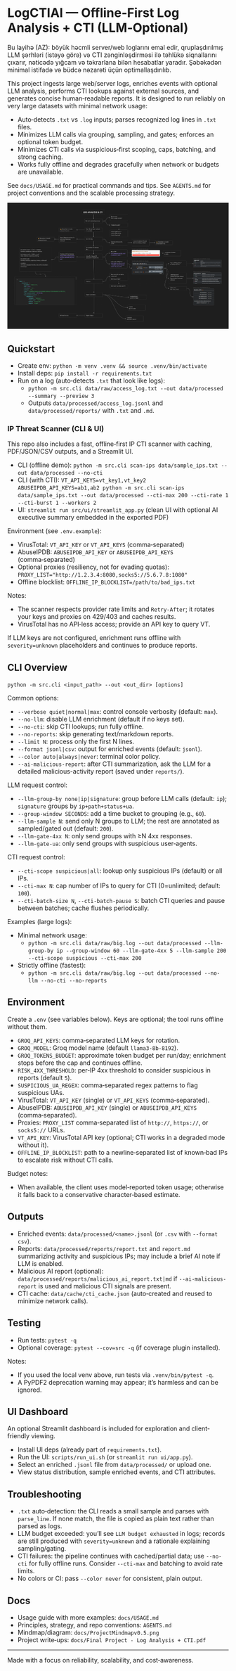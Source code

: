 # LogCTIAI — Offline‑First Log Analysis + CTI (LLM‑Optional)

Bu layihə (AZ): böyük həcmli server/web loglarını emal edir, qruplaşdırılmış LLM şərhləri (istəyə görə) və CTI zənginləşdirməsi ilə təhlükə siqnallarını çıxarır, nəticədə yığcam və təkrarlana bilən hesabatlar yaradır. Şəbəkədən minimal istifadə və büdcə nəzarəti üçün optimallaşdırılıb.

This project ingests large web/server logs, enriches events with optional LLM analysis, performs CTI lookups against external sources, and generates concise human‑readable reports. It is designed to run reliably on very large datasets with minimal network usage:

- Auto‑detects `.txt` vs `.log` inputs; parses recognized log lines in `.txt` files.
- Minimizes LLM calls via grouping, sampling, and gates; enforces an optional token budget.
- Minimizes CTI calls via suspicious‑first scoping, caps, batching, and strong caching.
- Works fully offline and degrades gracefully when network or budgets are unavailable.

See `docs/USAGE.md` for practical commands and tips. See `AGENTS.md` for project conventions and the scalable processing strategy.

![Mindmap](docs/ProjectMindmapv0.5.png)

## Quickstart

- Create env: `python -m venv .venv && source .venv/bin/activate`
- Install deps: `pip install -r requirements.txt`
- Run on a log (auto‑detects `.txt` that look like logs):
  - `python -m src.cli data/raw/access_log.txt --out data/processed --summary --preview 3`
  - Outputs `data/processed/access_log.jsonl` and `data/processed/reports/` with `.txt` and `.md`.

### IP Threat Scanner (CLI & UI)

This repo also includes a fast, offline‑first IP CTI scanner with caching, PDF/JSON/CSV outputs, and a Streamlit UI.

- CLI (offline demo): `python -m src.cli scan-ips data/sample_ips.txt --out data/processed --no-cti`
- CLI (with CTI): `VT_API_KEYS=vt_key1,vt_key2 ABUSEIPDB_API_KEYS=ab1,ab2 python -m src.cli scan-ips data/sample_ips.txt --out data/processed --cti-max 200 --cti-rate 1 --cti-burst 1 --workers 2`
- UI: `streamlit run src/ui/streamlit_app.py` (clean UI with optional AI executive summary embedded in the exported PDF)

Environment (see `.env.example`):
- VirusTotal: `VT_API_KEY` or `VT_API_KEYS` (comma‑separated)
- AbuseIPDB: `ABUSEIPDB_API_KEY` or `ABUSEIPDB_API_KEYS` (comma‑separated)
- Optional proxies (resiliency, not for evading quotas): `PROXY_LIST="http://1.2.3.4:8080,socks5://5.6.7.8:1080"`
- Offline blocklist: `OFFLINE_IP_BLOCKLIST=/path/to/bad_ips.txt`

Notes:
- The scanner respects provider rate limits and `Retry-After`; it rotates your keys and proxies on 429/403 and caches results.
- VirusTotal has no API‑less access; provide an API key to query VT.

If LLM keys are not configured, enrichment runs offline with `severity=unknown` placeholders and continues to produce reports.

## CLI Overview

`python -m src.cli <input_path> --out <out_dir> [options]`

Common options:

- `--verbose quiet|normal|max`: control console verbosity (default: `max`).
- `--no-llm`: disable LLM enrichment (default if no keys set).
- `--no-cti`: skip CTI lookups; run fully offline.
- `--no-reports`: skip generating text/markdown reports.
- `--limit N`: process only the first N lines.
- `--format jsonl|csv`: output for enriched events (default: `jsonl`).
- `--color auto|always|never`: terminal color policy.
- `--ai-malicious-report`: after CTI summarization, ask the LLM for a detailed malicious-activity report (saved under `reports/`).

LLM request control:

- `--llm-group-by none|ip|signature`: group before LLM calls (default: `ip`); `signature` groups by `ip+path+status+ua`.
- `--group-window SECONDS`: add a time bucket to grouping (e.g., `60`).
- `--llm-sample N`: send only N groups to LLM; the rest are annotated as sampled/gated out (default: `200`).
- `--llm-gate-4xx N`: only send groups with ≥N 4xx responses.
- `--llm-gate-ua`: only send groups with suspicious user‑agents.

CTI request control:

- `--cti-scope suspicious|all`: lookup only suspicious IPs (default) or all IPs.
- `--cti-max N`: cap number of IPs to query for CTI (0=unlimited; default: `100`).
- `--cti-batch-size N`, `--cti-batch-pause S`: batch CTI queries and pause between batches; cache flushes periodically.

Examples (large logs):

- Minimal network usage:
  - `python -m src.cli data/raw/big.log --out data/processed --llm-group-by ip --group-window 60 --llm-gate-4xx 5 --llm-sample 200 --cti-scope suspicious --cti-max 200`
- Strictly offline (fastest):
  - `python -m src.cli data/raw/big.log --out data/processed --no-llm --no-cti --no-reports`

## Environment

Create a `.env` (see variables below). Keys are optional; the tool runs offline without them.

- `GROQ_API_KEYS`: comma‑separated LLM keys for rotation.
- `GROQ_MODEL`: Groq model name (default `llama3-8b-8192`).
- `GROQ_TOKENS_BUDGET`: approximate token budget per run/day; enrichment stops before the cap and continues offline.
- `RISK_4XX_THRESHOLD`: per‑IP 4xx threshold to consider suspicious in reports (default `5`).
- `SUSPICIOUS_UA_REGEX`: comma‑separated regex patterns to flag suspicious UAs.
- VirusTotal: `VT_API_KEY` (single) or `VT_API_KEYS` (comma‑separated).
- AbuseIPDB: `ABUSEIPDB_API_KEY` (single) or `ABUSEIPDB_API_KEYS` (comma‑separated).
- Proxies: `PROXY_LIST` comma‑separated list of `http://`, `https://`, or `socks5://` URLs.
- `VT_API_KEY`: VirusTotal API key (optional; CTI works in a degraded mode without it).
- `OFFLINE_IP_BLOCKLIST`: path to a newline‑separated list of known‑bad IPs to escalate risk without CTI calls.

Budget notes:
- When available, the client uses model‑reported token usage; otherwise it falls back to a conservative character‑based estimate.

## Outputs

- Enriched events: `data/processed/<name>.jsonl` (or `.csv` with `--format csv`).
- Reports: `data/processed/reports/report.txt` and `report.md` summarizing activity and suspicious IPs; may include a brief AI note if LLM is enabled.
- Malicious AI report (optional): `data/processed/reports/malicious_ai_report.txt|md` if `--ai-malicious-report` is used and malicious CTI signals are present.
- CTI cache: `data/cache/cti_cache.json` (auto‑created and reused to minimize network calls).

## Testing

- Run tests: `pytest -q`
- Optional coverage: `pytest --cov=src -q` (if coverage plugin installed).

Notes:
- If you used the local venv above, run tests via `.venv/bin/pytest -q`.
- A PyPDF2 deprecation warning may appear; it’s harmless and can be ignored.

## UI Dashboard

An optional Streamlit dashboard is included for exploration and client-friendly viewing.

- Install UI deps (already part of `requirements.txt`).
- Run the UI: `scripts/run_ui.sh` (or `streamlit run ui/app.py`).
- Select an enriched `.jsonl` file from `data/processed/` or upload one.
- View status distribution, sample enriched events, and CTI attributes.

## Troubleshooting

- `.txt` auto‑detection: the CLI reads a small sample and parses with `parse_line`. If none match, the file is copied as plain text rather than parsed as logs.
- LLM budget exceeded: you’ll see `LLM budget exhausted` in logs; records are still produced with `severity=unknown` and a rationale explaining sampling/gating.
- CTI failures: the pipeline continues with cached/partial data; use `--no-cti` for fully offline runs. Consider `--cti-max` and batching to avoid rate limits.
- No colors or CI: pass `--color never` for consistent, plain output.

## Docs

- Usage guide with more examples: `docs/USAGE.md`
- Principles, strategy, and repo conventions: `AGENTS.md`
- Mindmap/diagram: `docs/ProjectMindmapv0.5.png`
- Project write‑ups: `docs/Final Project - Log Analysis + CTI.pdf`

---

Made with a focus on reliability, scalability, and cost‑awareness.
